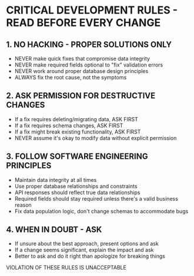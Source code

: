 # CRITICAL DEVELOPMENT RULES - READ BEFORE EVERY CHANGE

## 1. NO HACKING - PROPER SOLUTIONS ONLY
- NEVER make quick fixes that compromise data integrity
- NEVER make required fields optional to "fix" validation errors  
- NEVER work around proper database design principles
- ALWAYS fix the root cause, not the symptoms

## 2. ASK PERMISSION FOR DESTRUCTIVE CHANGES
- If a fix requires deleting/migrating data, ASK FIRST
- If a fix requires schema changes, ASK FIRST  
- If a fix might break existing functionality, ASK FIRST
- NEVER assume it's okay to modify data without explicit permission

## 3. FOLLOW SOFTWARE ENGINEERING PRINCIPLES
- Maintain data integrity at all times
- Use proper database relationships and constraints
- API responses should reflect true data relationships
- Required fields should stay required unless there's a valid business reason
- Fix data population logic, don't change schemas to accommodate bugs

## 4. WHEN IN DOUBT - ASK
- If unsure about the best approach, present options and ask
- If a change seems significant, explain the impact and ask
- Better to ask and do it right than apologize for breaking things

VIOLATION OF THESE RULES IS UNACCEPTABLE
